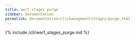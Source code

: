 ```yaml
---
title: werf stages purge
sidebar: documentation
permalink: documentation/cli/management/stages/purge.html
---
```


{% include /cli/werf_stages_purge.md %}
